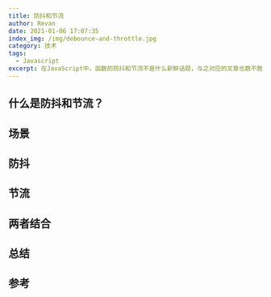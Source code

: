 ```yaml
---
title: 防抖和节流
author: Revan
date: 2021-01-06 17:07:35
index_img: /img/debounce-and-throttle.jpg
category: 技术
tags:
  - Javascript
excerpt: 在JavaScript中，函数的防抖和节流不是什么新鲜话题，与之对应的文章也数不胜数，面试中也是经常会问到的。但是看再多都不如自己亲自做一遍，写一遍来的通透一些。
---
```


## 什么是防抖和节流？

## 场景

## 防抖

## 节流

## 两者结合

## 总结

## 参考
[^1]: [防抖与节流](https://juejin.cn/post/6914186870687694855)